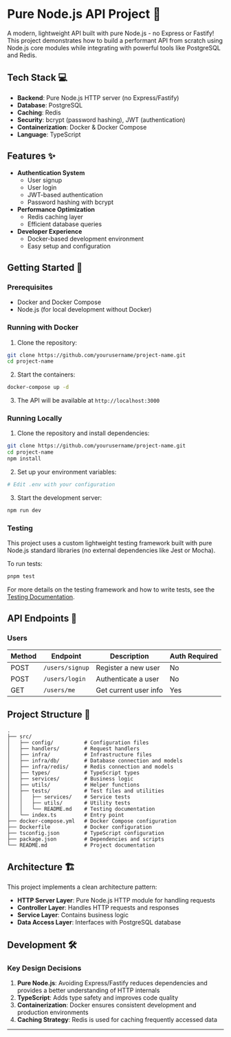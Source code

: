 # Pure Node.js API Project 🚀

A modern, lightweight API built with pure Node.js - no Express or Fastify! This project demonstrates how to build a performant API from scratch using Node.js core modules while integrating with powerful tools like PostgreSQL and Redis.

## Tech Stack 💻

- **Backend**: Pure Node.js HTTP server (no Express/Fastify)
- **Database**: PostgreSQL
- **Caching**: Redis
- **Security**: bcrypt (password hashing), JWT (authentication)
- **Containerization**: Docker & Docker Compose
- **Language**: TypeScript

## Features ✨

- **Authentication System**
  - User signup
  - User login
  - JWT-based authentication
  - Password hashing with bcrypt
- **Performance Optimization**
  - Redis caching layer
  - Efficient database queries
- **Developer Experience**
  - Docker-based development environment
  - Easy setup and configuration

## Getting Started 🏁

### Prerequisites

- Docker and Docker Compose
- Node.js (for local development without Docker)

### Running with Docker

1. Clone the repository:

```bash
git clone https://github.com/yourusername/project-name.git
cd project-name
```

2. Start the containers:

```bash
docker-compose up -d
```

3. The API will be available at `http://localhost:3000`

### Running Locally

1. Clone the repository and install dependencies:

```bash
git clone https://github.com/yourusername/project-name.git
cd project-name
npm install
```

2. Set up your environment variables:

```bash
# Edit .env with your configuration
```

3. Start the development server:

```bash
npm run dev
```

### Testing

This project uses a custom lightweight testing framework built with pure Node.js standard libraries (no external dependencies like Jest or Mocha). 

To run tests:

```bash
pnpm test
```

For more details on the testing framework and how to write tests, see the [Testing Documentation](src/tests/README.md).

## API Endpoints 🔌

### Users

| Method | Endpoint        | Description           | Auth Required |
| ------ | --------------- | --------------------- | ------------- |
| POST   | `/users/signup` | Register a new user   | No            |
| POST   | `/users/login`  | Authenticate a user   | No            |
| GET    | `/users/me`     | Get current user info | Yes           |

## Project Structure 📂

```
.
├── src/
│   ├── config/          # Configuration files
│   ├── handlers/        # Request handlers
│   ├── infra/           # Infrastructure files
│   ├── infra/db/        # Database connection and models
│   ├── infra/redis/     # Redis connection and models
│   ├── types/           # TypeScript types
│   ├── services/        # Business logic
│   ├── utils/           # Helper functions
│   ├── tests/           # Test files and utilities
│   │   ├── services/    # Service tests
│   │   ├── utils/       # Utility tests
│   │   └── README.md    # Testing documentation
│   └── index.ts         # Entry point
├── docker-compose.yml   # Docker Compose configuration
├── Dockerfile           # Docker configuration
├── tsconfig.json        # TypeScript configuration
├── package.json         # Dependencies and scripts
└── README.md            # Project documentation
```

## Architecture 🏗️

This project implements a clean architecture pattern:

- **HTTP Server Layer**: Pure Node.js HTTP module for handling requests
- **Controller Layer**: Handles HTTP requests and responses
- **Service Layer**: Contains business logic
- **Data Access Layer**: Interfaces with PostgreSQL database

## Development 🛠️

### Key Design Decisions

1. **Pure Node.js**: Avoiding Express/Fastify reduces dependencies and provides a better understanding of HTTP internals
2. **TypeScript**: Adds type safety and improves code quality
3. **Containerization**: Docker ensures consistent development and production environments
4. **Caching Strategy**: Redis is used for caching frequently accessed data

---
